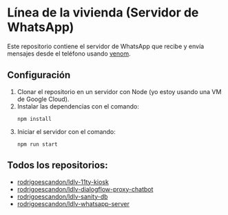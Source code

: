 # Línea de la vivienda (Servidor de WhatsApp)

Este repositorio contiene el servidor de WhatsApp que recibe y envía mensajes desde el teléfono usando [venom]([a](https://github.com/orkestral/venom)).

## Configuración

1. Clonar el repositorio en un servidor con Node (yo estoy usando una VM de Google Cloud).
2. Instalar las dependencias con el comando:
    ```
    npm install
    ```
3. Iniciar el servidor con el comando:
    ```
    npm run start
    ```

## Todos los repositorios:

- [rodrigoescandon/ldlv-11ty-kiosk](https://github.com/rodrigoescandon/ldlv-11ty-kiosk)
- [rodrigoescandon/ldlv-dialogflow-proxy-chatbot](https://github.com/rodrigoescandon/ldlv-dialogflow-proxy-chatbot)
- [rodrigoescandon/ldlv-sanity-db](https://github.com/rodrigoescandon/ldlv-sanity-db)
- [rodrigoescandon/ldlv-whatsapp-server](https://github.com/rodrigoescandon/ldlv-whatsapp-server)